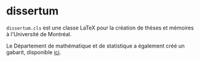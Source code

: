 # dissertum

`dissertum.cls` est une classe LaTeX pour la création de thèses et mémoires à l'Université de Montréal.

Le Département de mathématique et de statistique a également créé un gabarit, disponible [ici](https://dms.umontreal.ca/wiki/index.php/LaTeX#M.C3.A9moires.2C_th.C3.A8ses_et_travaux).
